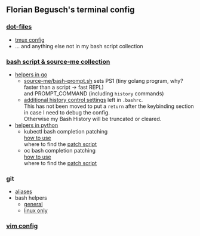 ## Florian Begusch's terminal config

### [dot-files](https://github.com/florianbegusch/dot-files)
* [tmux config](https://github.com/florianbegusch/dot-files/blob/master/.tmux.conf)
* ... and anything else not in my bash script collection

### [bash script & source-me collection](https://github.com/florianbegusch/scripts)
* [helpers in go](https://github.com/florianbegusch/golang-tools)
  * [source-me/bash-prompt.sh](https://github.com/florianbegusch/scripts/blob/3f150c0519b5ab020ac565aa5eebd2f471d057a9/source-me/bash-prompt.sh)
    sets PS1 (tiny golang program, why? faster than a script -> fast REPL)  
    and PROMPT_COMMAND (including `history` commands)
  * [additional history control settings](https://github.com/florianbegusch/dot-files/blob/277ae930cbaa9a9261c176d8d4f7622d0ede4076/.bashrc#L6-L13) left in `.bashrc`.  
    This has not been moved to put a `return` after the keybinding section
    in case I need to debug the config.  
    Otherwise my Bash History will be truncated or cleared.
* [helpers in python](https://github.com/florianbegusch/python-tools)
  * kubectl bash completion patching  
    [how to use](https://github.com/florianbegusch/dot-files/blob/4e18b3dce989972213431b57d096b3b6ca10d3d0/.bashrc#L124)  
    where to find the [patch script](https://github.com/florianbegusch/python-tools/tree/master/kubectl-client)
  * oc bash completion patching  
    [how to use](https://github.com/florianbegusch/dot-files/blob/4e18b3dce989972213431b57d096b3b6ca10d3d0/.bashrc#L137)  
    where to find the [patch script](https://github.com/florianbegusch/python-tools/tree/master/oc-client)

### git
  * [aliases](https://github.com/florianbegusch/dot-files/blob/a2e4b1cc6bfe470d1c75760cb59665fec2b5c1ca/.gitconfig#L13)
  * bash helpers
    * [general](https://github.com/florianbegusch/scripts/blob/3ac0081bbf178b4f9e630513e51c87bd8eee7527/source-me/posix-compliant-shells.sh#L589)
    * [linux only](https://github.com/florianbegusch/scripts/blob/703963f7ace80a5b61e182b09cb0884e547be436/source-me/linux/posix-compliant-shells.sh#L179)

### [vim config](https://github.com/florianbegusch/vim-config)
